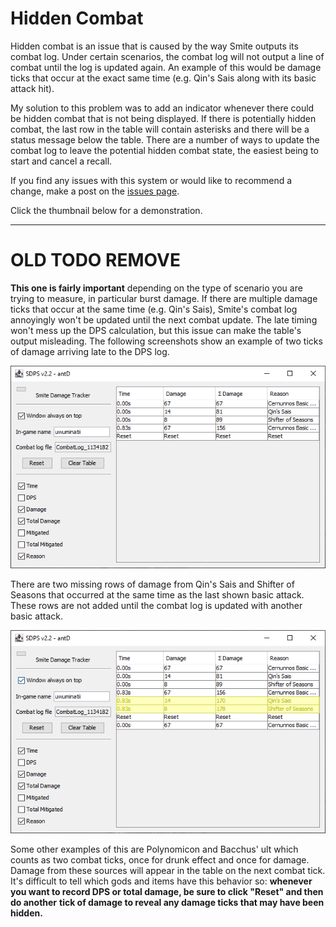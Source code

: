 # Hidden Combat

Hidden combat is an issue that is caused by the way Smite outputs its combat log. Under certain 
scenarios, the combat log will not output a line of combat until the log is updated again. An 
example of this would be damage ticks that occur at the exact same time (e.g. Qin's Sais along 
with its basic attack hit).

My solution to this problem was to add an indicator whenever there could be hidden combat that is
not being displayed. If there is potentially hidden combat, the last row in the table will 
contain asterisks and there will be a status message below the table. There are a number of ways to
update the combat log to leave the potential hidden combat state, the easiest being to start and
cancel a recall.

If you find any issues with this system or would like to recommend a change, make a post on the
[issues page](https://github.com/antD97/SDPS/issues).

Click the thumbnail below for a demonstration.

---

# OLD TODO REMOVE

**This one is fairly important** depending on the type of scenario you are trying to measure, in
particular burst damage. If there are multiple damage ticks that occur at the same time (e.g.
Qin's Sais), Smite's combat log annoyingly won't be updated until the next combat update. The late
timing won't mess up the DPS calculation, but this issue can make the table's output misleading.
The following screenshots show an example of two ticks of damage arriving late to the DPS log.

![Screenshot 4](img/screenshot3.png)

There are two missing rows of damage from Qin's Sais and Shifter of Seasons that occurred at the
same time as the last shown basic attack. These rows are not added until the combat log is
updated with another basic attack.

![Screenshot 4](img/screenshot4.png)

Some other examples of this are Polynomicon and Bacchus' ult which counts as two combat ticks,
once for drunk effect and once for damage. Damage from these sources will appear in the table on
the next combat tick. It's difficult to tell which gods and items have this behavior so:
**whenever you want to record DPS or total damage, be sure to click "Reset" and then do another**
**tick of damage to reveal any damage ticks that may have been hidden.**
